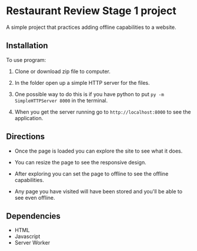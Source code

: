 # Restaurant Review Stage 1 project

A simple project that practices adding offline capabilities to a website.

## Installation

To use program:

1. Clone or download zip file to computer.

2. In the folder open up a simple HTTP server for the files.

3. One possible way to do this is if you have python to put `py -m SimpleHTTPServer 8000` in the terminal.

4. When you get the server running go to `http://localhost:8000` to see the application.

## Directions

* Once the page is loaded you can explore the site to see what it does.

* You can resize the page to see the responsive design.

* After exploring you can set the page to offline to see the offline capabilities.

* Any page you have visited will have been stored and you'll be able to see even offline.

## Dependencies

* HTML
* Javascript
* Server Worker
